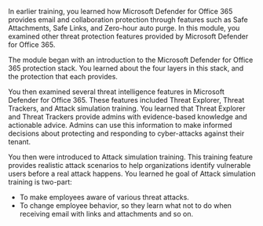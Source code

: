 In earlier training, you learned how Microsoft Defender for Office 365 provides email and collaboration protection through features such as Safe Attachments, Safe Links, and Zero-hour auto purge. In this module, you examined other threat protection features provided by Microsoft Defender for Office 365.

The module began with an introduction to the Microsoft Defender for Office 365 protection stack. You learned about the four layers in this stack, and the protection that each provides.

You then examined several threat intelligence features in Microsoft Defender for Office 365. These features included Threat Explorer, Threat Trackers, and Attack simulation training. You learned that Threat Explorer and Threat Trackers provide admins with evidence-based knowledge and actionable advice. Admins can use this information to make informed decisions about protecting and responding to cyber-attacks against their tenant.

You then were introduced to Attack simulation training. This training feature provides realistic attack scenarios to help organizations identify vulnerable users before a real attack happens. You learned he goal of Attack simulation training is two-part:

 -  To make employees aware of various threat attacks.
 -  To change employee behavior, so they learn what not to do when receiving email with links and attachments and so on.
